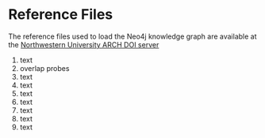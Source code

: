 # Reference Files
 
The reference files used to load the Neo4j knowledge graph are available at the <a href="">Northwestern University ARCH DOI server</a>

<ol>
 <li><a href-"">text</li>
 <li><a href-"https://doi.org/10.21985/n2-hzbh-y810">overlap probes</a></li>
 <li><a href-"">text</a></li>
 <li><a href-"">text</a></li>
 <li><a href-"">text</a></li>
 <li><a href-"">text</a></li>
 <li><a href-"">text</a></li>
 <li><a href-"">text</a></li>
 <li><a href-"">text</a></li>

</ol>
